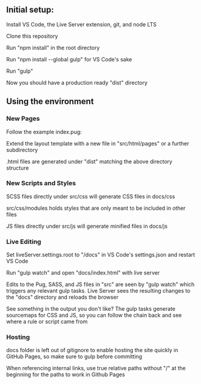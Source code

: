 ## Initial setup:

Install VS Code, the Live Server extension, git, and node LTS

Clone this repository

Run "npm install" in the root directory

Run "npm install --global gulp" for VS Code's sake

Run "gulp"

Now you should have a production ready "dist" directory

## Using the environment

### New Pages

Follow the example index.pug:

Extend the layout template with a new file in "src/html/pages" or a further subdirectory

.html files are generated under "dist" matching the above directory structure

### New Scripts and Styles

SCSS files directly under src/css will generate CSS files in docs/css

src/css/modules holds styles that are only meant to be included in other files

JS files directly under src/js will generate minified files in docs/js

### Live Editing

Set liveServer.settings.root to "/docs" in VS Code's settings.json and restart VS Code

Run "gulp watch" and open "docs/index.html" with live server

Edits to the Pug, SASS, and JS files in "src" are seen by "gulp watch" which triggers any relevant gulp tasks.  Live Server sees the resulting changes to the "docs" directory and reloads the browser

See something in the output you don't like?  The gulp tasks generate sourcemaps for CSS and JS, so you can follow the chain back and see where a rule or script came from

### Hosting

docs folder is left out of gitignore to enable hosting the site quickly in GitHub Pages, so make sure to gulp before committing

When referencing internal links, use true relative paths without "/" at the beginning for the paths to work in Github Pages
